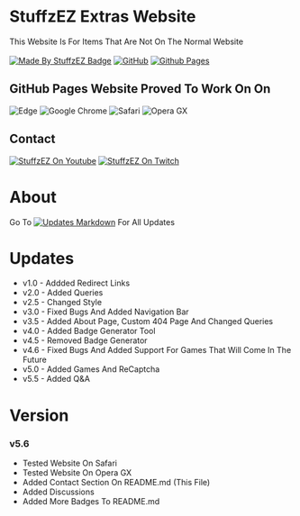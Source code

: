 # StuffzEZ Extras Website
This Website Is For Items That Are Not On The Normal Website
<br>
<br>
[![Made By StuffzEZ Badge](https://img.shields.io/badge/StuffzEZ-Made_By?label=Made%20By&labelColor=blue&color=orange)](https://bit.ly/m/StuffzEZ)
[![GitHub](https://img.shields.io/badge/github-%23121011.svg?style=for-the-badge&logo=github&logoColor=white)](https://github.com/StuffzEZ/stuffzez.github.io)
[![Github Pages](https://img.shields.io/badge/github%20pages-121013?style=for-the-badge&logo=github&logoColor=white)](https://stuffzez.github.io)

## GitHub Pages Website Proved To Work On On
![Edge](https://img.shields.io/badge/Edge-0078D7?style=for-the-badge&logo=Microsoft-edge&logoColor=white)
![Google Chrome](https://img.shields.io/badge/Google%20Chrome-FFA500?style=for-the-badge&logo=GoogleChrome&logoColor=white)
![Safari](https://img.shields.io/badge/Safari-000000?style=for-the-badge&logo=Safari&logoColor=white)
![Opera GX](https://img.shields.io/badge/Opera%20GX-FF1B2D?style=for-the-badge&logo=Opera%20GX&logoColor=white)

## Contact
[![StuffzEZ On Youtube](https://img.shields.io/badge/Youtube-FF0000?style=for-the-badge&logo=Youtube&logoColor=white)](https://youtube.com/@YT.StuffzEZ)
[![StuffzEZ On Twitch](https://img.shields.io/badge/Twitch-9347FF?style=for-the-badge&logo=twitch&logoColor=white)](https://www.twitch.tv/stuffzez_live)

## 
# About
Go To [![Updates Markdown](https://img.shields.io/static/v1?message=Updates.md&logo=markdown&labelColor=262626&color=303030&logoColor=white&label=%20)](https://github.com/StuffzEZ/stuffzez.github.io/blob/main/Updates.md) For All Updates

# Updates
- v1.0 - Addded Redirect Links
- v2.0 - Added Queries
- v2.5 - Changed Style
- v3.0 - Fixed Bugs And Added Navigation Bar
- v3.5 - Added About Page, Custom 404 Page And Changed Queries
- v4.0 - Added Badge Generator Tool
- v4.5 - Removed Badge Generator
- v4.6 - Fixed Bugs And Added Support For Games That Will Come In The Future
- v5.0 - Added Games And ReCaptcha
- v5.5 - Added Q&A

# Version

### v5.6
- Tested Website On Safari
- Tested Website On Opera GX
- Added Contact Section On README.md (This File)
- Added Discussions
- Added More Badges To README.md
